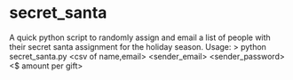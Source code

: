 # secret_santa
A quick python script to randomly assign and email a list of people with their secret santa assignment for the holiday season.
Usage: > python secret_santa.py <csv of name,email> <sender_email> <sender_password> <$ amount per gift>
